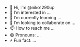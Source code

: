 - 👋 Hi, I’m @niko1290up
- 👀 I’m interested in ...
- 🌱 I’m currently learning ...
- 💞️ I’m looking to collaborate on ...
- 📫 How to reach me ...
- 😄 Pronouns: ...
- ⚡ Fun fact: ...

<!---
niko1290up/niko1290up is a ✨ special ✨ repository because its `README.md` (this file) appears on your GitHub profile.
You can click the Preview link to take a look at your changes.
--->
